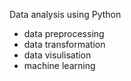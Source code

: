 Data analysis using Python
- data preprocessing
- data transformation
- data visulisation
- machine learning
